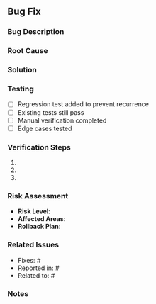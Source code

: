 ## Bug Fix

### Bug Description
<!-- Clear description of the bug being fixed -->

### Root Cause
<!-- Explanation of why the bug occurred -->

### Solution
<!-- Description of the fix implemented -->

### Testing
- [ ] Regression test added to prevent recurrence
- [ ] Existing tests still pass
- [ ] Manual verification completed
- [ ] Edge cases tested

### Verification Steps
<!-- How to verify the fix works -->
1. <!-- Step 1 -->
2. <!-- Step 2 -->
3. <!-- Expected result -->

### Risk Assessment
- **Risk Level**: <!-- Low/Medium/High -->
- **Affected Areas**: <!-- List components/features -->
- **Rollback Plan**: <!-- How to rollback if issues arise -->

### Related Issues
- Fixes: #<!-- issue number -->
- Reported in: #<!-- issue number -->
- Related to: #<!-- other related issues -->

### Notes
<!-- Any additional context or concerns -->
